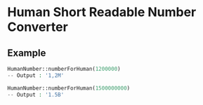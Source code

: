 Human Short Readable Number Converter
=======

Example
-------
```php
HumanNumber::numberForHuman(1200000)
-- Output : '1,2M'

HumanNumber::numberForHuman(1500000000)
-- Output : '1.5B'